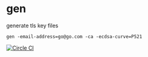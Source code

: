 # gen
generate tls key files

```
gen -email-address=go@go.com -ca -ecdsa-curve=P521
```

[![Circle CI](https://circleci.com/gh/patdhlk/gen.svg?style=svg)](https://circleci.com/gh/patdhlk/gen)
